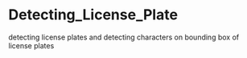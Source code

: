 # Detecting_License_Plate
detecting license plates and detecting characters on bounding box of license plates
